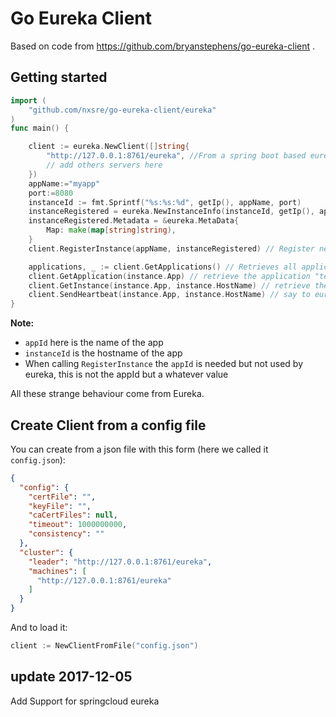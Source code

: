 Go Eureka Client
================

Based on code from https://github.com/bryanstephens/go-eureka-client .

## Getting started

```go
import (
	"github.com/nxsre/go-eureka-client/eureka"
)
func main() {

	client := eureka.NewClient([]string{
		"http://127.0.0.1:8761/eureka", //From a spring boot based eureka server
		// add others servers here
	})
	appName:="myapp"
	port:=8080
	instanceId := fmt.Sprintf("%s:%s:%d", getIp(), appName, port)
    instanceRegistered = eureka.NewInstanceInfo(instanceId, getIp(), appName, getIp(), appName, port, 30, false) //Create a new instance to register
    instanceRegistered.Metadata = &eureka.MetaData{
        Map: make(map[string]string),
    }
    client.RegisterInstance(appName, instanceRegistered) // Register new instance in your eureka(s)

	applications, _ := client.GetApplications() // Retrieves all applications from eureka server(s)
	client.GetApplication(instance.App) // retrieve the application "test"
	client.GetInstance(instance.App, instance.HostName) // retrieve the instance from "test.com" inside "test"" app
	client.SendHeartbeat(instance.App, instance.HostName) // say to eureka that your app is alive (here you must send heartbeat before 30 sec)
}
```

**Note:**
- `appId` here is the name of the app
- `instanceId` is the hostname of the app
- When calling `RegisterInstance` the `appId` is needed but not used by eureka, this is not the appId but a whatever value

All these strange behaviour come from Eureka.

## Create Client from a config file

You can create from a json file with this form (here we called it `config.json`):

```json
{
  "config": {
    "certFile": "",
    "keyFile": "",
    "caCertFiles": null,
    "timeout": 1000000000,
    "consistency": ""
  },
  "cluster": {
    "leader": "http://127.0.0.1:8761/eureka",
    "machines": [
      "http://127.0.0.1:8761/eureka"
    ]
  }
}
```

And to load it:

```go
client := NewClientFromFile("config.json")
```


## update 2017-12-05
Add Support for springcloud eureka